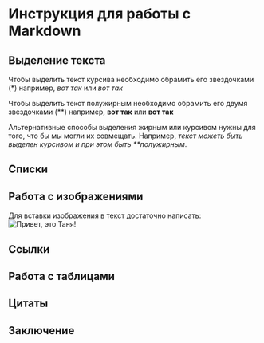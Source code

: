 # Инструкция для работы с Markdown

## Выделение текста

Чтобы выделить текст курсива необходимо обрамить его звездочками (*) например, *вот так* или _вот так_

Чтобы выделить текст полужирным необходимо обрамить его двумя звездочками (**) например, **вот так**
или __вот так__

Альтернативные способы выделения жирным или курсивом нужны для того, что бы мы могли их совмещать. Например, 
_текст можеть быть выделен курсивом и при этом быть **полужирным_.

## Списки

## Работа с изображениями

Для вставки изображения в текст достаточно написать:
![Привет, это Таня!](%D0%A2%D0%B0%D0%BD%D1%8F.jpg)

## Ссылки

## Работа с таблицами

## Цитаты

## Заключение